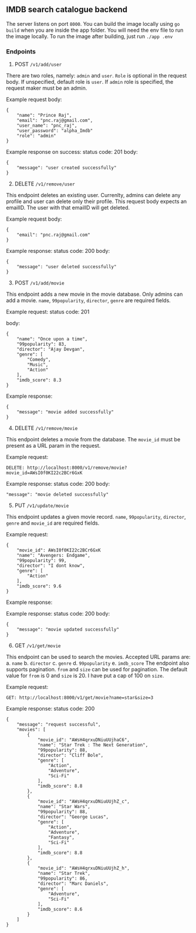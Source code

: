 ## IMDB search catalogue backend

The server listens on port `8000`. You can build the image locally using `go build` when you are inside the app folder. You will need the env file to run the image locally. To run the image after building, just run `./app .env`

### Endpoints

1. POST `/v1/add/user`

There are two roles, namely: `admin` and `user`.
`Role` is optional in the request body. If unspecified, default role is `user`. If `admin` role is specified, the request maker must be an admin.

Example request body:

```
{
    "name": "Prince Raj",
    "email": "pnc.raj@gmail.com",
    "user_name": "pnc_raj",
    "user_password": "alpha_Imdb"
    "role": "admin"
}
```

Example response on success:
status code: 201
body:

```
{
    "message": "user created successfully"
}
```
2. DELETE `/v1/remove/user`

This endpoint deletes an existing user. Currenlty, admins can delete any profile and user can delete only their profile.
This request body expects an emailID. The user with that emailID will get deleted.

Example request body:

```
{
    "email": "pnc.raj@gmail.com"
}
```

Example response:
status code: 200
body:

```
{
    "message": "user deleted successfully"
}
```

3. POST `/v1/add/movie`

This endpoint adds a new movie in the movie database. Only admins can add a movie. `name`, `99popularity`, `director`, `genre` are required fields.

Example request:
status code: 201

body:

```
{
    "name": "Once upon a time",
    "99popularity": 83,
    "director": "Ajay Devgan",
    "genre": [
        "Comedy",
        "Music",
        "Action"
    ],
    "imdb_score": 8.3
}
```

Example response:

```
{
    "message": "movie added successfully"
}
```

4. DELETE `/v1/remove/movie`

This endpoint deletes a movie from the database. The `movie_id` must be present as a URL param in the request.

Example request:

`DELETE: http://localhost:8000/v1/remove/movie?movie_id=AWsI0f0KI22c2BCr6GxK`

Example response: 
status code: 200
body:

```
"message": "movie deleted successfully"
```

5. PUT `/v1/update/movie`

This endpoint updates a given movie record. `name`, `99popularity`, `director`, `genre` and `movie_id` are required fields.

Example request:

```
{
    "movie_id": AWsI0f0KI22c2BCr6GxK
    "name": "Avengers: Endgame",
    "99popularity": 99,
    "director": "I dont know",
    "genre": [
        "Action"
    ],
    "imdb_score": 9.6
}
```

Example response: 

Example response: 
status code: 200
body:

```
{
    "message": "movie updated successfully"
}
```
6. GET `/v1/get/movie`

This endpoint can be used to search the movies. Accepted URL params are:
    a. `name`
    b. `director`
    c. `genre`
    d. `99popularity`
    e. `imdb_score`
The endpoint also supports pagination. `from` and `size` can be used for pagination. The default value for `from` is 0 and `size` is 20. I have put a cap of 100 on `size`.

Example request:

`GET: http://localhost:8000/v1/get/movie?name=star&size=3`

Example response:
status code: 200

```
{
    "message": "request successful",
    "movies": [
        {
            "movie_id": "AWsH4qrxuDNiuUUjhaC6",
            "name": "Star Trek : The Next Generation",
            "99popularity": 88,
            "director": "Cliff Bole",
            "genre": [
                "Action",
                "Adventure",
                "Sci-Fi"
            ],
            "imdb_score": 8.8
        },
        {
            "movie_id": "AWsH4qrxuDNiuUUjhZ_c",
            "name": "Star Wars",
            "99popularity": 88,
            "director": "George Lucas",
            "genre": [
                "Action",
                "Adventure",
                "Fantasy",
                "Sci-Fi"
            ],
            "imdb_score": 8.8
        },
        {
            "movie_id": "AWsH4qrxuDNiuUUjhZ_h",
            "name": "Star Trek",
            "99popularity": 86,
            "director": "Marc Daniels",
            "genre": [
                "Adventure",
                "Sci-Fi"
            ],
            "imdb_score": 8.6
        }
    ]
}
```
